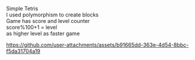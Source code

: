 Simple Tetris <br>
I used polymorphism to create blocks <br>
Game has score and level counter <br>
score%100+1 = level <br>
as higher level as faster game <br> 

https://github.com/user-attachments/assets/b91665dd-363e-4d54-8bbc-f5da31704a19

